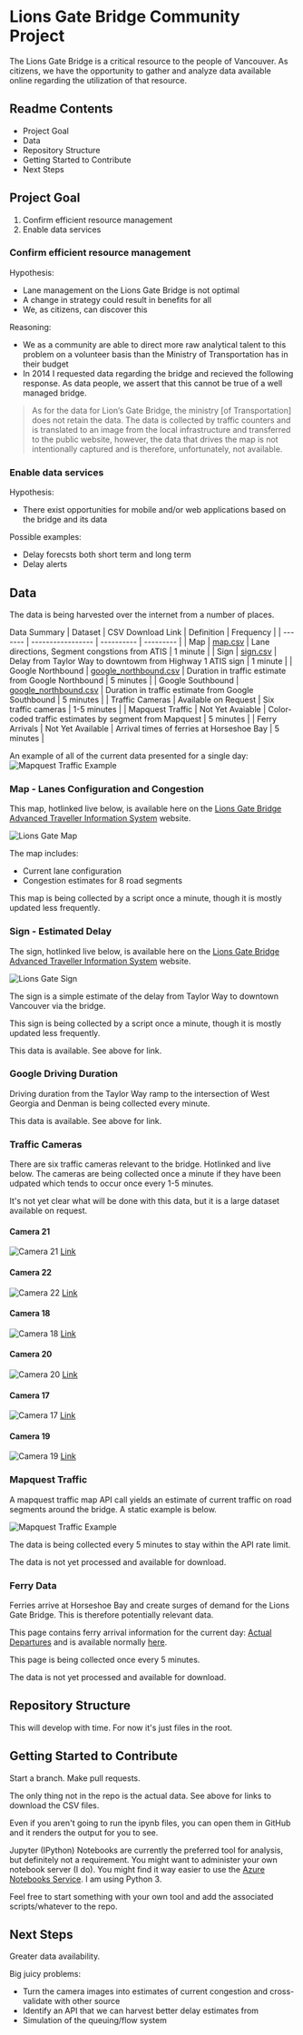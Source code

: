 # Lions Gate Bridge Community Project

The Lions Gate Bridge is a critical resource to the people of Vancouver. As citizens, we have the opportunity to gather and analyze data available online regarding the utilization of that resource.

## Readme Contents

- Project Goal
- Data
- Repository Structure
- Getting Started to Contribute
- Next Steps

## Project Goal

1. Confirm efficient resource management
2. Enable data services

### Confirm efficient resource management

Hypothesis:
- Lane management on the Lions Gate Bridge is not optimal
- A change in strategy could result in benefits for all
- We, as citizens, can discover this

Reasoning:
- We as a community are able to direct more raw analytical talent to this problem on a volunteer basis than the Ministry of Transportation has in their budget
- In 2014 I requested data regarding the bridge and recieved the following response. As data people, we assert that this cannot be true of a well managed bridge.
> As for the data for Lion’s Gate Bridge, the ministry [of Transportation] does not retain the data. The data is collected by traffic counters and is translated to an image from the local infrastructure and transferred to the public website, however, the data that drives the map is not intentionally captured and is therefore, unfortunately, not available.

### Enable data services

Hypothesis:
- There exist opportunities for mobile and/or web applications based on the bridge and its data

Possible examples:
- Delay forecsts both short term and long term
- Delay alerts

## Data

The data is being harvested over the internet from a number of places.

Data Summary
| Dataset | CSV Download Link | Definition | Frequency |
| ------- | ----------------- | ---------- | --------- |
| Map     | [map.csv](https://s3-us-west-2.amazonaws.com/lionsgatebridge/map.csv) | Lane directions, Segment congstions from ATIS | 1 minute |
| Sign    | [sign.csv](https://s3-us-west-2.amazonaws.com/lionsgatebridge/sign.csv) | Delay from Taylor Way to downtowm from Highway 1 ATIS sign | 1 minute |
| Google Northbound | [google_northbound.csv](https://s3-us-west-2.amazonaws.com/lionsgatebridge/google_northbound.csv) | Duration in traffic estimate from Google Northbound | 5 minutes |
| Google Southbound | [google_northbound.csv](https://s3-us-west-2.amazonaws.com/lionsgatebridge/google_southbound.csv) | Duration in traffic estimate from Google Southbound | 5 minutes |
| Traffic Cameras | Available on Request | Six traffic cameras | 1-5 minutes |
| Mapquest Traffic | Not Yet Avaiable | Color-coded traffic estimates by segment from Mapquest | 5 minutes |
| Ferry Arrivals | Not Yet Available | Arrival times of ferries at Horseshoe Bay | 5 minutes |

An example of all of the current data presented for a single day:
![Mapquest Traffic Example](http://alekseymisc.s3.amazonaws.com/plot-2016-09-22.png)

### Map - Lanes Configuration and Congestion

This map, hotlinked live below, is available here on the [Lions Gate Bridge Advanced Traveller Information System](http://www.th.gov.bc.ca/ATIS/lgcws/) website.

![Lions Gate Map](http://www.th.gov.bc.ca/bchighwaycam/getFile.aspx?file=/ATIS/lgcws/images/Lions_gate/queue_map.gif)

The map includes:
- Current lane configuration
- Congestion estimates for 8 road segments

This map is being collected by a script once a minute, though it is mostly updated less frequently.

### Sign - Estimated Delay

The sign, hotlinked live below, is available here on the [Lions Gate Bridge Advanced Traveller Information System](http://www.th.gov.bc.ca/ATIS/lgcws/) website.

![Lions Gate Sign](http://www.th.gov.bc.ca/bchighwaycam/getFile.aspx?file=/ATIS/lgcws/images/Lions_gate/atis_delay.gif)

The sign is a simple estimate of the delay from Taylor Way to downtown Vancouver via the bridge.

This sign is being collected by a script once a minute, though it is mostly updated less frequently.

This data is available. See above for link.

### Google Driving Duration

Driving duration from the Taylor Way ramp to the intersection of West Georgia and Denman is being collected every minute.

This data is available. See above for link.

### Traffic Cameras

There are six traffic cameras relevant to the bridge. Hotlinked and live below. The cameras are being collected once a minute if they have been udpated which tends to occur once every 1-5 minutes.

It's not yet clear what will be done with this data, but it is a large dataset available on request.

#### Camera 21
![Camera 21](http://images.drivebc.ca/bchighwaycam/pub/cameras/21.jpg)
[Link](http://www.th.gov.bc.ca/ATIS/lgcws/cctv1.html)

#### Camera 22
![Camera 22](http://images.drivebc.ca/bchighwaycam/pub/cameras/22.jpg)
[Link](http://www.th.gov.bc.ca/ATIS/lgcws/cctv2.html)

#### Camera 18
![Camera 18](http://images.drivebc.ca/bchighwaycam/pub/cameras/18.jpg)
[Link](http://www.th.gov.bc.ca/ATIS/lgcws/cctv4.html)

#### Camera 20
![Camera 20](http://images.drivebc.ca/bchighwaycam/pub/cameras/20.jpg)
[Link](http://www.th.gov.bc.ca/ATIS/lgcws/cctv6.html)

#### Camera 17
![Camera 17](http://images.drivebc.ca/bchighwaycam/pub/cameras/17.jpg)
[Link](http://www.th.gov.bc.ca/ATIS/lgcws/cctv27.html)

#### Camera 19
![Camera 19](http://images.drivebc.ca/bchighwaycam/pub/cameras/19.jpg)
[Link](http://www.th.gov.bc.ca/ATIS/lgcws/cctv50.html)

### Mapquest Traffic

A mapquest traffic map API call yields an estimate of current traffic on road segments around the bridge. A static example is below.

![Mapquest Traffic Example](http://alekseymisc.s3.amazonaws.com/20160828221057.png)

The data is being collected every 5 minutes to stay within the API rate limit.

The data is not yet processed and available for download.

### Ferry Data

Ferries arrive at Horseshoe Bay and create surges of demand for the Lions Gate Bridge. This is therefore potentially relevant data.

This page contains ferry arrival information for the current day: [Actual Departures](http://orca.bcferries.com:8080/cc/marqui/actualDepartures.asp) and is available normally [here](http://www.bcferries.com/current_conditions/actualDepartures.html).

This page is being collected once every 5 minutes.

The data is not yet processed and available for download.

## Repository Structure

This will develop with time. For now it's just files in the root.

## Getting Started to Contribute

Start a branch. Make pull requests.

The only thing not in the repo is the actual data. See above for links to download the CSV files.

Even if you aren't going to run the ipynb files, you can open them in GitHub and it renders the output for you to see.

Jupyter (IPython) Notebooks are currently the preferred tool for analysis, but definitely not a requirement. You might want to administer your own notebook server (I do). You might find it way easier to use the [Azure Notebooks Service](https://notebooks.azure.com/). I am using Python 3.

Feel free to start something with your own tool and add the associated scripts/whatever to the repo.

## Next Steps

Greater data availability.

Big juicy problems:
- Turn the camera images into estimates of current congestion and cross-validate with other source
- Identify an API that we can harvest better delay estimates from
- Simulation of the queuing/flow system
